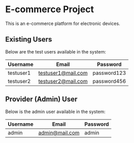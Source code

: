 # E-commerce Project

This is an e-commerce platform for electronic devices.

## Existing Users

Below are the test users available in the system:

| Username  | Email              | Password   |
|-----------|--------------------|------------|
| testuser1 | testuser1@mail.com  | password123 |
| testuser2 | testuser2@mail.com  | password456 |



## Provider (Admin) User

Below is the admin user available in the system:

| Username  | Email              | Password     |
|-----------|--------------------|--------------|
| admin     | admin@mail.com      | admin |





##


